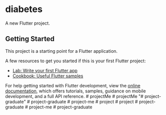 # diabetes

A new Flutter project.

## Getting Started

This project is a starting point for a Flutter application.

A few resources to get you started if this is your first Flutter project:

- [Lab: Write your first Flutter app](https://docs.flutter.dev/get-started/codelab)
- [Cookbook: Useful Flutter samples](https://docs.flutter.dev/cookbook)

For help getting started with Flutter development, view the
[online documentation](https://docs.flutter.dev/), which offers tutorials,
samples, guidance on mobile development, and a full API reference.
#   p r o j e c t M e  
 #   p r o j e c t M e  
 "# project-graduate" 
#   p r o j e c t - g r a d u a t e  
 #   p r o j e c t - m e  
 #   p r o j e c t  
 #   p r o j e c t  
 #   p r o j e c t - g r a d u a t e  
 #   p r o j e c t - m e  
 #   p r o j e c t - g r a d u a t e  
 